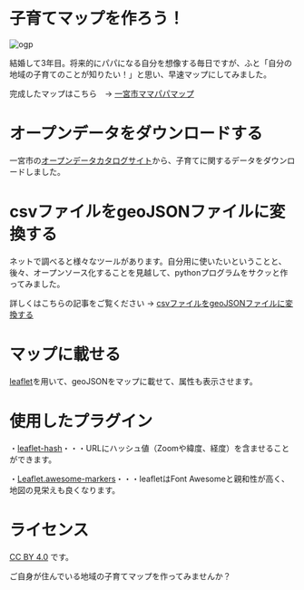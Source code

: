 # 子育てマップを作ろう！
![ogp](https://github.com/linkevery2s/childcaremap/assets/23306970/a43c96e1-54c6-4ad3-91c5-2ed52e255b5f)

結婚して3年目。将来的にパパになる自分を想像する毎日ですが、ふと「自分の地域の子育てのことが知りたい！」と思い、早速マップにしてみました。

完成したマップはこちら　→ [一宮市ママパパマップ](https://childcaremap.netlify.app/)


# オープンデータをダウンロードする

一宮市の[オープンデータカタログサイト](https://www.city.ichinomiya.aichi.jp/opendata/)から、子育てに関するデータをダウンロードしました。
   

# csvファイルをgeoJSONファイルに変換する

ネットで調べると様々なツールがあります。自分用に使いたいということと、後々、オープンソース化することを見越して、pythonプログラムをサクッと作ってみました。

詳しくはこちらの記事をご覧ください → [csvファイルをgeoJSONファイルに変換する](https://note.com/hitoshi2s/n/nc12a4daa48f1) 


# マップに載せる

[leaflet](https://leafletjs.com/)を用いて、geoJSONをマップに載せて、属性も表示させます。


# 使用したプラグイン

・[leaflet-hash](https://github.com/mlevans/leaflet-hash)・・・URLにハッシュ値（Zoomや緯度、経度）を含ませることができます。

・[Leaflet.awesome-markers](https://github.com/lennardv2/Leaflet.awesome-markers)・・・leafletはFont Awesomeと親和性が高く、地図の見栄えも良くなります。


# ライセンス
 [CC BY 4.0](https://creativecommons.org/licenses/by/4.0/deed.ja) です。
 
 ご自身が住んでいる地域の子育てマップを作ってみませんか？
